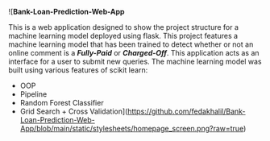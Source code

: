 ![**Bank-Loan-Prediction-Web-App**

This is a web application designed to show the project structure for a machine learning model deployed using flask. This project features a machine learning model that has been trained to detect whether or not an online comment is a _**Fully-Paid**_ or _**Charged-Off**_. This application acts as an interface for a user to submit new queries. The machine learning model was built using various features of scikit learn:

- OOP
- Pipeline
- Random Forest Classifier
- Grid Search + Cross Validation](https://github.com/fedakhalil/Bank-Loan-Prediction-Web-App/blob/main/static/stylesheets/homepage_screen.png?raw=true)

